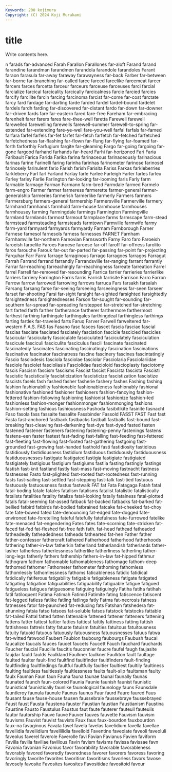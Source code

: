 ```yaml
---
Keywords: 200 kojimura
Copyright: (C) 2024 Koji Murakami
---
```


# title

Write contents here.



n
farads far-advanced Farah Farallon Farallones far-aloft Farand farand farandine farandman
farandmen farandola farandole farandoles Farant faraon farasula far-away faraway farawayness
far-back Farber far-between far-borne far-branching far-called farce farced farcelike farcemeat
farcer farcers farces farcetta farceur farceurs farceuse farceuses farci farcial
farcialize farcical farcicality farcically farcicalness farcie farcied farcies farcify farcilite
farcin farcing farcinoma farcist far-come far-cost farctate farcy fard fardage
far-darting farde farded fardel fardel-bound fardelet fardels fardh farding far-discovered
far-distant fardo far-down far-downer far-driven fards fare far-eastern fared fare-free
Fareham far-embracing farenheit farer farers fares fare-thee-well faretta Farewell farewell
farewelled farewelling farewells farewell-summer farewell-to-spring far-extended far-extending fare-ye-well fare-you-well farfal
farfals far-famed farfara farfel farfels far-fet farfet far-fetch farfetch far-fetched
farfetched farfetchedness far-flashing far-flown far-flung far-flying far-foamed far-forth farforthly Farfugium
fargite far-gleaming Fargo far-going fargoing far-gone fargood farhand farhands far-heard
Farhi far-horizoned Fari Faria Faribault Farica Farida Farika farina farinaceous
farinaceously farinacious farinas farine Farinelli faring farinha farinhas farinometer farinose
farinosel farinosely farinulent fario Farish farish Farisita Fariss Farkas farkleberries
farkleberry Farl farl Farland Farlay farle Farlee Farleigh Farler farles
farleu Farley farley Farlie Farlington far-looking far-looming farls Farly farm
farmable farmage Farman Farmann farm-bred Farmdale farmed Farmelo farm-engro Farmer
farmer farmeress farmerette farmer-general farmer-generalship farmeries farmerish farmerlike farmerly Farmers
farmers Farmersburg farmers-general farmership Farmersville Farmerville farmery farmhand farmhands farmhold
farm-house farmhouse farmhouses farmhousey farming Farmingdale farmings Farmington Farmingville farmland
farmlands farmost farmout farmplace farms farmscape farm-stead farmstead farmsteading farmsteads
farmtown Farmville farmwife farmy farm-yard farmyard farmyards farmyardy Farnam Farnborough
Farner Farnese farnesol farnesols farness farnesses FARNET Farnham Farnhamville far-northern
Farnovian Farnsworth Farny Faro faro Faroeish faroeish faroelite Faroes Faroese
faroese far-off faroff far-offness farolito faros farouche Farouk far-out far-parted
far-passing far-point far-projecting Farquhar Farr Farra farrage farraginous farrago farragoes
farragos Farragut Farrah Farrand farrand farrandly Farrandsville far-ranging farrant farrantly
Farrar far-reaching farreachingly far-reachingness farreate farreation Farrel farrel Farrell far-removed
far-resounding Farrica farrier farrieries farrierlike farriers farriery Farrington Farris farris
Farrish farrisite Farrison Farro Farron Farrow farrow farrowed farrowing farrows
farruca Fars farsakh farsalah Farsang farsang farse far-seeing farseeing farseeingness
far-seen farseer farset far-shooting Farsi far-sight farsight far-sighted farsighted farsightedly
farsightedness farsightednesses Farson far-sought far-sounding far-southern far-spread far-spreading farstepped far-stretched
far-stretching fart farted farth farther fartherance fartherer farthermore farthermost farthest
farthing farthingale farthingales farthingdeal farthingless farthings farting fartlek far-traveled farts
Faruq Farver Farwell farweltered far-western F.A.S. FAS fas Fasano fasc
fasces fascet fascia fasciae fascial fascias fasciate fasciated fasciately fasciation
fascicle fascicled fascicles fascicular fascicularly fasciculate fasciculated fasciculately fasciculation fascicule
fasciculi fasciculite fasciculus fascili fascinate fascinated fascinatedly fascinates fascinating fascinatingly
fascination fascinations fascinative fascinator fascinatress fascine fascinery fascines fascintatingly Fascio
fasciodesis fasciola fasciolae fasciolar Fasciolaria Fasciolariidae fasciole fasciolet fascioliasis Fasciolidae
fascioloid fascioplasty fasciotomy fascis Fascism fascism fascisms Fascist fascist Fascista
fascista Fascisti fascistic fascistically fascisticization fascisticize fascistization fascistize fascists fasels
fash fashed fasher fasherie fashery fashes Fashing fashing fashion fashionability
fashionable fashionableness fashionably fashional fashionative fashioned fashioner fashioners fashion-fancying fashion-fettered
fashion-following fashioning fashionist fashionize fashion-led fashionless fashion-monger fashionmonger fashionmonging fashions
fashion-setting fashious fashiousness Fashoda fasibitikite fasinite fasnacht Faso fasola fass
fassaite fassalite Fassbinder Fassold FASST FAST Fast fast Fasta fast-anchored
fastback fastbacks fastball fastballs fast-bound fast-breaking fast-cleaving fast-darkening fast-dye fast-dyed
fasted fasten fastened fastener fasteners fastening fastening-penny fastenings fastens fastens-een
faster fastest fast-fading fast-falling fast-feeding fast-fettered fast-fleeting fast-flowing fast-footed fast-gathering
fastgoing fast-grounded fast-growing fast-handed fasthold fasti fastidiosity fastidious fastidiously fastidiousness
fastidium fastiduous fastiduously fastiduousness fastiduousnesses fastigate fastigated fastigia fastigiate fastigiated
fastigiately fastigious fastigium fastigiums fastiia fasting fastingly fastings fastish fast-knit
fastland fastly fast-mass fast-moving fastnacht fastness fastnesses Fasto fast-plighted fast-rooted
fast-rootedness fast-running fasts fast-sailing fast-settled fast-stepping fast-talk fast-tied fastuous fastuously
fastuousness fastus fastwalk FAT fat Fata Fatagaga Fatah fatal fatal-boding
fatale fatales fatalism fatalisms fatalist fatalistic fatalistically fatalists fatalities fatality
fatalize fatal-looking fatally fatalness fatal-plotted fatals fatal-seeming fat-assed fatback fat-backed
fatbacks fat-barked fat-bellied fatbird fatbirds fat-bodied fatbrained fatcake fat-cheeked fat-choy
fate fate-bowed fated fate-denouncing fat-edged fate-dogged fate-environed fate-foretelling fateful fatefully
fatefulness fate-furrowed fatelike fate-menaced fat-engendering Fates fates fate-scorning fate-stricken fat-faced
fat-fed fat-fleshed fat-free fath fath. fat-head fathead fatheaded fatheadedly fatheadedness
fatheads fathearted fat-hen Father father father-confessor fathercraft fathered Fatherhood fatherhood
fatherhoods fathering father-in-law fatherkin fatherland fatherlandish fatherlands father-lasher fatherless fatherlessness
fatherlike fatherliness fatherling father-long-legs fatherly fathers fathership fathers-in-law fat-hipped fathmur
fathogram fathom fathomable fathomableness fathomage fathom-deep fathomed fathomer Fathometer fathometer
fathoming fathomless fathomlessly fathomlessness fathoms faticableness fatidic fatidical fatidically fatiferous
fatigability fatigable fatigableness fatigate fatigated fatigating fatigation fatiguabilities fatiguability fatiguable
fatigue fatigued fatigueless fatigues fatiguesome fatiguing fatiguingly Fatiha fatiha fatihah
fatil fatiloquent Fatima Fatimah Fatimid Fatimite fating fatiscence fatiscent fat-legged
fatless fatlike fatling fatlings fatly Fatma fat-necrosis fatness fatnesses fator
fat-paunched fat-reducing fats Fatshan fatshedera fat-shunning fatsia fatso fatsoes fat-soluble
fatsos fatstock fatstocks fattable fat-tailed Fattal fatted fatten fattenable fattened
fattener fatteners fattening fattens fatter fattest fattier fatties fattiest fattily
fattiness fatting fattish fattishness fattrels fatty fatuate fatuism fatuities fatuitous
fatuitousness fatuity fatuoid fatuous fatuously fatuousness fatuousnesses fatuus fatwa fat-witted
fatwood Faubert Faubion faubourg faubourgs Faubush faucal faucalize faucals fauces
faucet faucets Faucett Fauch fauchard fauchards Faucher faucial Faucille faucitis
fauconnier faucre faufel faugh faujasite faujdar fauld faulds Faulkland Faulkner
faulkner Faulkton fault faultage faulted faulter fault-find faultfind faultfinder faultfinders
fault-finding faultfinding faultfindings faultful faultfully faultier faultiest faultily faultiness faulting
faultless faultlessly faultlessness faults fault-slip faultsman faulty faulx Fauman Faun
faun Fauna fauna faunae faunal faunally faunas faunated faunch faun-colored
Faunia Faunie faunish faunist faunistic faunistical faunistically faunlike faunological faunology
fauns Faunsdale fauntleroy faunula faunule Faunus faunus Faur faurd Faure
faured Faus fausant fause fause-house fausen faussebraie faussebraye faussebrayed Faust
faust Fausta Faustena fauster Faustian faustian Faustianism Faustina Faustine Fausto
Faustulus Faustus faut faute fauterer fauteuil fauteuils fautor fautorship Fauve
fauve Fauver fauves fauvette Fauvism fauvism fauvisms Fauvist fauvist fauvists
Faux faux faux-bourdon fauxbourdon faux-na favaginous Favata favel favela favelas
favelidium favella favellae favellidia favellidium favellilidia favelloid Faventine faveolate faveoli
faveoluli faveolus faverel faverole Faverolle favi Favian Favianus Favien faviform
Favilla favilla favillae favillous Favin favism favisms favissa favissae favn
Favonia favonian Favonius favor favorability favorable favorableness favorably favored favoredly
favoredness favorer favorers favoress favoring favoringly favorite favorites favoritism favoritisms
favorless favors favose favosely favosite Favosites favosites Favositidae favositoid favour
